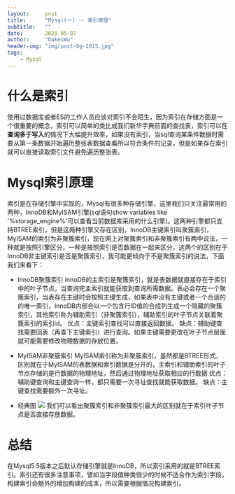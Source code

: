 ```yaml
---
layout:     post
title:      "Mysql(一) -- 索引原理"
subtitle:   ""
date:       2020-05-07
author:     "OakesWu"
header-img: "img/post-bg-2015.jpg"
tags:
    - Mysql
---
```


# 什么是索引
使用过数据库或者ES的工作人员应该对索引不会陌生，因为索引在存储方面是一个很重要的概念，索引可以简单的类比成我们新华字典前面的查找表，索引可以在**查询多于写入**的情况下大幅提升效率，如果没有索引，当sql查询某条件数据时需要从第一条数据开始遍历整张表数据查看所以符合条件的记录，但是如果存在索引就可以直接读取索引文件避免遍历整张表。

# Mysql索引原理
索引是在存储引擎中实现的，Mysql有很多种存储引擎，这里我们只关注最常用的两种，InnoDB和MyISAM引擎(sql语句show variables like '%storage_engine%'可以查看当前数据库采用的什么引擎)。这两种引擎都只支持BTREE索引，但是这两种引擎又存在区别，InnoDB主键索引叫聚簇索引，MyISAM的索引为非聚簇索引，现在网上对聚簇索引和非聚簇索引有两中说法，一种就是按照引擎区分，一种是按照索引是否数据在一起来区分，这两个的区别在于InnoDB非主键索引是否是聚簇索引，我可能更倾向于不是聚簇索引的说法，下面我们来看下：

- InnoDB聚簇索引
innoDB的主索引是聚簇索引，就是表数据就直接存在于索引中的叶子节点，当查询完主索引就能获取到查询所需数据。表必会存在一个聚簇索引，当表存在主键时会按照主键生成，如果表中没有主键或者一个合适的的唯一索引，InnoDB内部会以一个包含行ID值的合成列生成一个隐藏的聚簇索引，其他索引称为辅助索引（非聚簇索引），辅助索引的叶子节点关联着聚簇索引的索引id。
优点：主键索引查找可以直接返回数据。
缺点：辅助键查找需要回表（再查下主键索引）进行查询。如果主键需要更改在叶子节点层面就可能需要修改物理数据的存放位置。

- MyISAM非聚簇索引
MyISAM索引称为非聚簇索引，虽然都是BTREE形式，区别就在于MyISAM的表数据和索引数据是分开的，主索引和辅助索引的叶子节点存储的是行数据的物理地址，然后通过物理地址获取相应的行数据
优点：辅助键查询和主键查询一样，都只需要一次寻址查找就能获取数据。
缺点：主键查找需要额外一次寻址。
- 经典图
![](http://upload-images.jianshu.io/upload_images/9082703-b25d5da0af22480c.png?imageMogr2/auto-orient/strip%7CimageView2/2/w/1240)
我们可以看出聚簇索引和非聚簇索引最大的区别就在于索引叶子节点是否直接存放数据。

# 总结
在Mysql5.5版本之后默认存储引擎就是InnoDB，所以索引采用的就是BTREE索引。索引还有很多注意事项，譬如当字段值种类很少的时候不适合作为索引字段，构建索引会额外的增加构建的成本，所以需要根据情况构建索引。